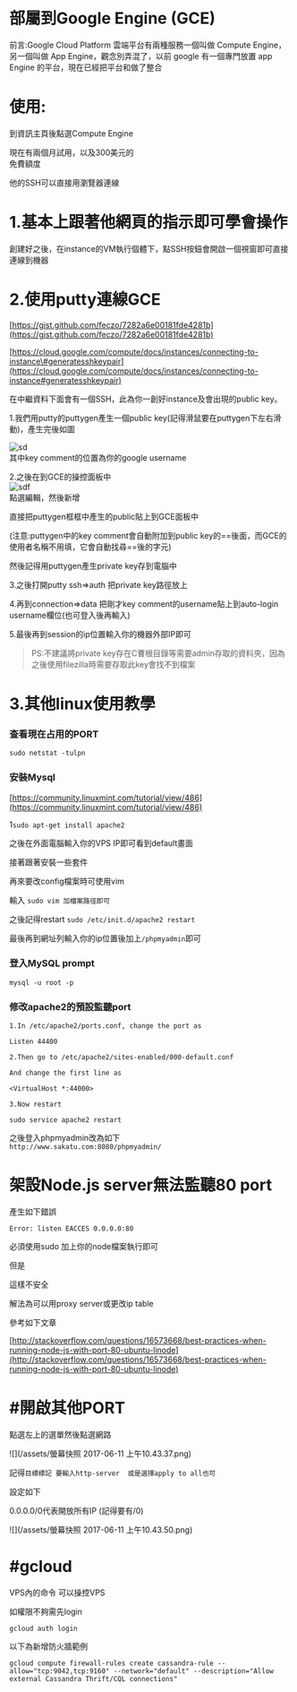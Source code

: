 # 部屬到Google Engine \(GCE\)

前言:Google Cloud Platform 雲端平台有兩種服務一個叫做 Compute Engine，另一個叫做 App Engine，觀念別弄混了，以前 google 有一個專門放置 app Engine 的平台，現在已經把平台和做了整合

# 使用:

到資訊主頁後點選Compute Engine

現在有兩個月試用，以及300美元的  
免費額度

他的SSH可以直接用瀏覽器連線

# 1.基本上跟著他網頁的指示即可學會操作

創建好之後，在instance的VM執行個體下，點SSH按鈕會開啟一個視窗即可直接連線到機器

# 2.使用putty連線GCE

[https://gist.github.com/feczo/7282a6e00181fde4281b](https://gist.github.com/feczo/7282a6e00181fde4281b)

[https://cloud.google.com/compute/docs/instances/connecting-to-instance\#generatesshkeypair](https://cloud.google.com/compute/docs/instances/connecting-to-instance#generatesshkeypair)

在中繼資料下面會有一個SSH，此為你一創好instance及會出現的public key。

1.我們用putty的puttygen產生一個public key\(記得滑鼠要在puttygen下左右滑動\)，產生完後如圖

![sd](https://cloud.githubusercontent.com/assets/11001914/17313515/f3772046-588e-11e6-871c-8a2fc8f4aa4b.png)  
其中key comment的位置為你的google username

2.之後在到GCE的操控面板中  
![sdf](https://cloud.githubusercontent.com/assets/11001914/17313557/2e8ce472-588f-11e6-8adf-d3799683c7f9.png)  
點選編輯，然後新增

直接把puttygen框框中產生的public貼上到GCE面板中

\(注意:puttygen中的key comment會自動附加到public key的==後面，而GCE的使用者名稱不用填，它會自動找尋==後的字元\)

然後記得用puttygen產生private key存到電腦中

3.之後打開putty ssh=&gt;auth 把private key路徑放上

4.再到connection=&gt;data 把剛才key comment的username貼上到auto-login username欄位\(也可登入後再輸入\)

5.最後再到session的ip位置輸入你的機器外部IP即可

> PS:不建議將private key存在C曹根目錄等需要admin存取的資料夾，因為之後使用filezilla時需要存取此key會找不到檔案

# 3.其他linux使用教學

### 查看現在占用的PORT

`sudo netstat -tulpn`

### 安裝Mysql

[https://community.linuxmint.com/tutorial/view/486](https://community.linuxmint.com/tutorial/view/486)

1`sudo apt-get install apache2`

之後在外面電腦輸入你的VPS IP即可看到default畫面

接著跟著安裝一些套件

再來要改config檔案時可使用vim

輸入 `sudo vim 加檔案路徑即可`

之後記得restart `sudo /etc/init.d/apache2 restart`

最後再到網址列輸入你的ip位置後加上`/phpmyadmin`即可

### 登入MySQL prompt

`mysql -u root -p`

### 修改apache2的預設監聽port

```
1.In /etc/apache2/ports.conf, change the port as

Listen 44400

2.Then go to /etc/apache2/sites-enabled/000-default.conf

And change the first line as

<VirtualHost *:44000>

3.Now restart

sudo service apache2 restart
```

之後登入phpmyadmin改為如下  
`http://www.sakatu.com:8080/phpmyadmin/`

# 架設Node.js server無法監聽80 port

產生如下錯誤

`Error: listen EACCES 0.0.0.0:80`

必須使用sudo 加上你的node檔案執行即可

但是

這樣不安全

解法為可以用proxy server或更改ip table

參考如下文章

[http://stackoverflow.com/questions/16573668/best-practices-when-running-node-js-with-port-80-ubuntu-linode](http://stackoverflow.com/questions/16573668/best-practices-when-running-node-js-with-port-80-ubuntu-linode)

# \#開啟其他PORT

點選左上的選單然後點選網路

![](/assets/螢幕快照 2017-06-11 上午10.43.37.png)

記得`目標標記 要輸入http-server  或是選擇apply to all也可`

設定如下

0.0.0.0/0代表開放所有IP  \(記得要有/0\)

![](/assets/螢幕快照 2017-06-11 上午10.43.50.png)

# \#gcloud

VPS內的命令 可以操控VPS

如權限不夠需先login

```
gcloud auth login
```

以下為新增防火牆範例

```
gcloud compute firewall-rules create cassandra-rule --allow="tcp:9042,tcp:9160" --network="default" --description="Allow external Cassandra Thrift/CQL connections"
```



